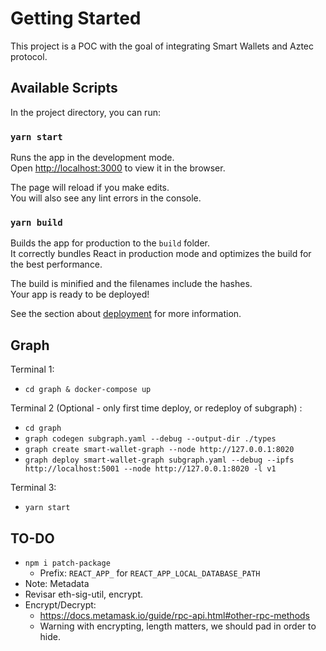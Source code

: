 # Getting Started 

This project is a POC with the goal of integrating Smart Wallets and Aztec protocol.

## Available Scripts

In the project directory, you can run:

### `yarn start`

Runs the app in the development mode.\
Open [http://localhost:3000](http://localhost:3000) to view it in the browser.

The page will reload if you make edits.\
You will also see any lint errors in the console.

### `yarn build`

Builds the app for production to the `build` folder.\
It correctly bundles React in production mode and optimizes the build for the best performance.

The build is minified and the filenames include the hashes.\
Your app is ready to be deployed!

See the section about [deployment](https://facebook.github.io/create-react-app/docs/deployment) for more information.

## Graph

Terminal 1:
- `cd graph & docker-compose up`

Terminal 2 (Optional - only first time deploy, or redeploy of subgraph) :
- `cd graph`
- `graph codegen subgraph.yaml --debug --output-dir ./types`
- `graph create smart-wallet-graph --node http://127.0.0.1:8020`
- `graph deploy smart-wallet-graph subgraph.yaml --debug --ipfs http://localhost:5001 --node http://127.0.0.1:8020 -l v1`

Terminal 3:
- `yarn start`


## TO-DO

- `npm i patch-package`
    - Prefix: `REACT_APP_` for `REACT_APP_LOCAL_DATABASE_PATH`
- Note: Metadata
- Revisar eth-sig-util, encrypt.
- Encrypt/Decrypt:
    - https://docs.metamask.io/guide/rpc-api.html#other-rpc-methods
    - Warning with encrypting, length matters, we should pad in order to hide.
